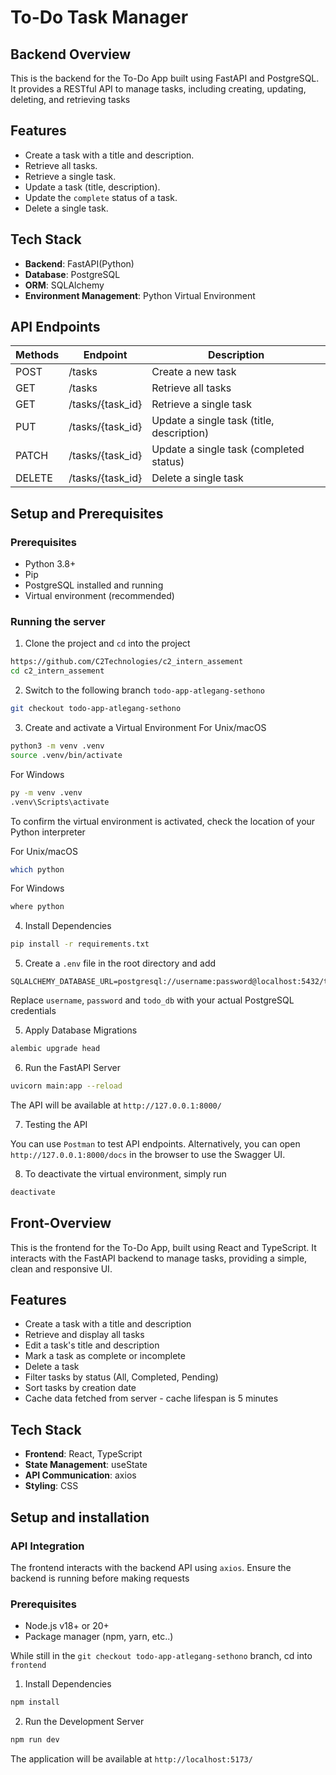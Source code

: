 # To-Do Task Manager


## Backend Overview 

This is the backend for the To-Do App built using FastAPI and PostgreSQL. It provides a RESTful API to manage tasks, including creating, updating, deleting, and retrieving tasks

## Features

- Create a task with a title and description.
- Retrieve all tasks.
- Retrieve a single task.
- Update a task (title, description).
- Update the `complete` status of a task.
- Delete a single task.

## Tech Stack

- **Backend**: FastAPI(Python)
- **Database**: PostgreSQL
- **ORM**: SQLAlchemy
- **Environment Management**: Python Virtual Environment

## API Endpoints

| Methods    | Endpoint         | Description
|------------|------------------|--------------------------
| POST       | /tasks           | Create a new task
| GET        | /tasks           | Retrieve all tasks
| GET        | /tasks/{task_id} | Retrieve a single task
| PUT        | /tasks/{task_id} | Update a single task (title, description)
| PATCH      | /tasks/{task_id} | Update a single task (completed status)
| DELETE     | /tasks/{task_id} | Delete a single task

## Setup and Prerequisites

### Prerequisites

- Python 3.8+
- Pip 
- PostgreSQL installed and running
- Virtual environment (recommended)

### Running the server

1. Clone the project and `cd` into the project

```bash
https://github.com/C2Technologies/c2_intern_assement
cd c2_intern_assement
```

2. Switch to the following branch `todo-app-atlegang-sethono`
```bash
git checkout todo-app-atlegang-sethono
```

3. Create and activate a Virtual Environment
For Unix/macOS
```bash
python3 -m venv .venv
source .venv/bin/activate
```

For Windows
```bash
py -m venv .venv
.venv\Scripts\activate
```

To confirm the virtual environment is activated, check the location of your Python interpreter

For Unix/macOS
```bash
which python
```

For Windows
```bash
where python
```

4. Install Dependencies

```bash
pip install -r requirements.txt
```

5. Create a `.env` file in the root directory and add
```
SQLALCHEMY_DATABASE_URL=postgresql://username:password@localhost:5432/todo_db
```
Replace `username`, `password` and `todo_db` with your actual PostgreSQL credentials

5. Apply Database Migrations 

```bash
alembic upgrade head
```

6. Run the FastAPI Server
```bash
uvicorn main:app --reload
```

The API will be available at `http://127.0.0.1:8000/`

7. Testing the API

You can use `Postman` to test API endpoints. Alternatively, you can open `http://127.0.0.1:8000/docs` in the browser to use the Swagger UI.

8. To deactivate the virtual environment, simply run
```bash
deactivate
```

## Front-Overview 

This is the frontend for the To-Do App, built using React and TypeScript. It interacts with the FastAPI backend to manage tasks, providing a simple, clean and responsive UI.

## Features

- Create a task with a title and description
- Retrieve and display all tasks
- Edit a task's title and description
- Mark a task as complete or incomplete
- Delete a task
- Filter tasks by status (All, Completed, Pending)
- Sort tasks by creation date
- Cache data fetched from server - cache lifespan is 5 minutes

## Tech Stack
- **Frontend**: React, TypeScript
- **State Management**: useState
- **API Communication**: axios
- **Styling**: CSS

## Setup and installation

### API Integration

The frontend interacts with the backend API using `axios`. Ensure the backend is running before making requests

### Prerequisites

- Node.js v18+ or 20+
- Package manager (npm, yarn, etc..)

While still in the `git checkout todo-app-atlegang-sethono` branch, cd into `frontend`

1. Install Dependencies
```bash
npm install
```

2. Run the Development Server
```bash
npm run dev
```

The application will be available at `http://localhost:5173/`
